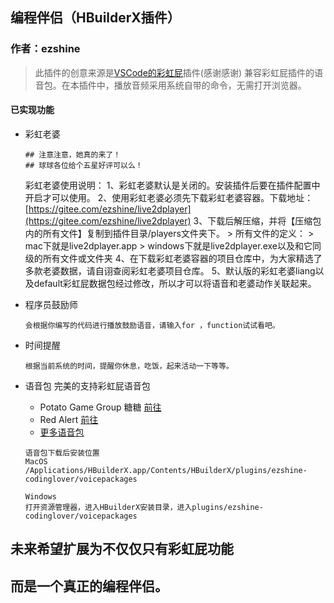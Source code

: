 ## 编程伴侣（HBuilderX插件）

### 作者：ezshine

> 此插件的创意来源是[VSCode的彩虹屁](https://github.com/SaekiRaku/vscode-rainbow-fart)插件(感谢感谢)
> 兼容彩虹屁插件的语音包。在本插件中，播放音频采用系统自带的命令，无需打开浏览器。

#### 已实现功能

- 彩虹老婆

	~~~~
	## 注意注意，她真的来了！
	## 球球各位给个五星好评可以么！
	~~~~

	彩虹老婆使用说明：
		1、彩虹老婆默认是关闭的。安装插件后要在插件配置中开启才可以使用。
		2、使用彩虹老婆必须先下载彩虹老婆容器。下载地址：[https://gitee.com/ezshine/live2dplayer](https://gitee.com/ezshine/live2dplayer)
		3、下载后解压缩，并将【压缩包内的所有文件】复制到插件目录/players文件夹下。
			> 所有文件的定义：
			> mac下就是live2dplayer.app
			> windows下就是live2dplayer.exe以及和它同级的所有文件或文件夹
		4、在下载彩虹老婆容器的项目仓库中，为大家精选了多款老婆数据，请自诩查阅彩虹老婆项目仓库。
		5、默认版的彩虹老婆liang以及default彩虹屁数据包经过修改，所以才可以将语音和老婆动作关联起来。
  
- 程序员鼓励师

  ~~~~
  会根据你编写的代码进行播放鼓励语音，请输入for ，function试试看吧。
  ~~~~

- 时间提醒

  ~~~~
  根据当前系统的时间，提醒你休息，吃饭，起来活动一下等等。
  ~~~~

- 语音包
	完美的支持彩虹屁语音包
	- Potato Game Group 糖糖 [前往](https://github.com/heixiaobai/rainbow-fart-voice-pack)
	- Red Alert [前往](https://github.com/trotsky1997/RedAlert-Voice-Pack)
	- [更多语音包](https://github.com/topics/rainbow-fart)
  
	~~~~
	语音包下载后安装位置
	MacOS
	/Applications/HBuilderX.app/Contents/HBuilderX/plugins/ezshine-codinglover/voicepackages
  
	Windows
	打开资源管理器，进入HBuilderX安装目录，进入plugins/ezshine-codinglover/voicepackages
	~~~~

  
## 未来希望扩展为不仅仅只有彩虹屁功能
## 而是一个真正的编程伴侣。

